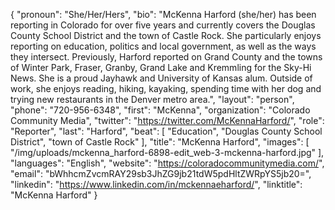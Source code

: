 {
  "pronoun": "She/Her/Hers",
  "bio": "McKenna Harford (she/her) has been reporting in Colorado for over five years and currently covers the Douglas County School District and the town of Castle Rock. She particularly enjoys reporting on education, politics and local government, as well as the ways they intersect. Previously, Harford reported on Grand County and the towns of Winter Park, Fraser, Granby, Grand Lake and Kremmling for the Sky-Hi News. She is a proud Jayhawk and University of Kansas alum. Outside of work, she enjoys reading, hiking, kayaking, spending time with her dog and trying new restaurants in the Denver metro area.",
  "layout": "person",
  "phone": "720-956-6348",
  "first": "McKenna",
  "organization": "Colorado Community Media",
  "twitter": "https://twitter.com/McKennaHarford/",
  "role": "Reporter",
  "last": "Harford",
  "beat": [
    "Education",
    "Douglas County School District",
    "town of Castle Rock"
  ],
  "title": "McKenna Harford",
  "images": [
    "/img/uploads/mckenna_harford-6898-edit_web-3-mckenna-harford.jpg"
  ],
  "languages": "English",
  "website": "https://coloradocommunitymedia.com/",
  "email": "bWhhcmZvcmRAY29sb3JhZG9jb21tdW5pdHltZWRpYS5jb20=",
  "linkedin": "https://www.linkedin.com/in/mckennaeharford/",
  "linktitle": "McKenna Harford"
}